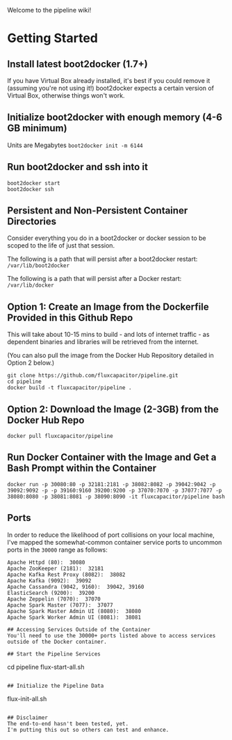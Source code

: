 Welcome to the pipeline wiki!

# Getting Started
## Install latest boot2docker (1.7+) 
If you have Virtual Box already installed, it's best if you could remove it (assuming you're not using it!)
boot2docker expects a certain version of Virtual Box, otherwise things won't work.

## Initialize boot2docker with enough memory (4-6 GB minimum)
Units are Megabytes
`boot2docker init -m 6144`

## Run boot2docker and ssh into it
```
boot2docker start
boot2docker ssh
```

## Persistent and Non-Persistent Container Directories
Consider everything you do in a boot2docker or docker session to be scoped to the life of just that session.

The following is a path that will persist after a boot2docker restart:
`/var/lib/boot2docker`

The following is a path that will persist after a Docker restart:
`/var/lib/docker`

## Option 1:  Create an Image from the Dockerfile Provided in this Github Repo
This will take about 10-15 mins to build - and lots of internet traffic - as dependent binaries and libraries will be retrieved from the internet.

(You can also pull the image from the Docker Hub Repository detailed in Option 2 below.)

```
git clone https://github.com/fluxcapacitor/pipeline.git
cd pipeline
docker build -t fluxcapacitor/pipeline .
```

## Option 2:  Download the Image (2-3GB) from the Docker Hub Repo
```docker pull fluxcapacitor/pipeline```

## Run Docker Container with the Image and Get a Bash Prompt within the Container
```
docker run -p 30080:80 -p 32181:2181 -p 38082:8082 -p 39042:9042 -p 39092:9092 -p -p 39160:9160 39200:9200 -p 37070:7070 -p 37077:7077 -p 38080:8080 -p 38081:8081 -p 38090:8090 -it fluxcapacitor/pipeline bash
```

## Ports
In order to reduce the likelihood of port collisions on your local machine, I've mapped the somewhat-common container service ports to uncommon ports in the `30000` range as follows:
```
Apache Httpd (80):  30080
Apache ZooKeeper (2181):  32181
Apache Kafka Rest Proxy (8082):  38082
Apache Kafka (9092):  39092
Apache Cassandra (9042, 9160):  39042, 39160
ElasticSearch (9200):  39200
Apache Zeppelin (7070):  37070
Apache Spark Master (7077):  37077
Apache Spark Master Admin UI (8080):  38080
Apache Spark Worker Admin UI (8081):  38081

## Accessing Services Outside of the Container
You'll need to use the 30000+ ports listed above to access services outside of the Docker container.

## Start the Pipeline Services 
```
cd pipeline
flux-start-all.sh
```

## Initialize the Pipeline Data
```
flux-init-all.sh
```

## Disclaimer
The end-to-end hasn't been tested, yet.
I'm putting this out so others can test and enhance.